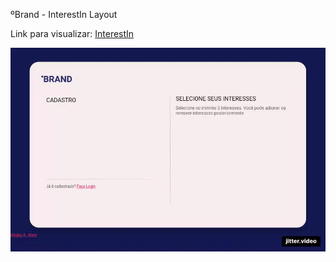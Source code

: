 ºBrand - InterestIn Layout

Link para visualizar: <a href="https://devalvez.github.io/interestIn/" _target="_blank">InterestIn</a>

![image](./preview.gif "preview")
